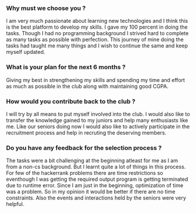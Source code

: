  ### **Why must we choose you ?**
 
I am very much passionate about learning new technologies and I think this is the best platform to develop my skills. I gave my 100 percent in doing the tasks. Though I had no programming background I strived hard to complete as many tasks as possible with perfection. This journey of mine doing the tasks had taught me many things and I wish to continue the same and keep myself updated.


 ### **What is your plan for the next 6 months ?**
 
Giving my best in strengthening my skills and spending my time and effort as much as possible in the club along with maintaining good CGPA.

 ### **How would you contribute back to the club ?**
 
I will try by all means to put myself involved into the club. I would also like to transfer the knowledge gained to my juniors and help many enthusiasts like me. Like our seniors doing now I would also like to actively participate in the recruitment process and help in recruting the deserving members.

### **Do you have any feedback for the selection process ?**

The tasks were a bit challenging at the beginning atleast for me as I am from a non-cs background. But I learnt quite a lot of things in this process. For few of the hackerrank problems there are time restrictions so eventhough I was getting the required output program is getting terminated due to runtime error. Since I am just in the beginning, optimization of time was a problem. So in my opinion it would be better if there are no time constraints. Also the events and interactions held by the seniors were very helpful.
